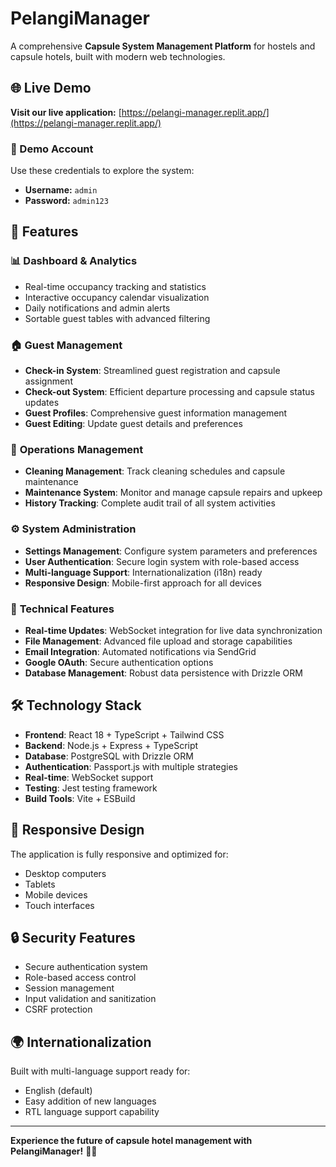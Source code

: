 # PelangiManager

A comprehensive **Capsule System Management Platform** for hostels and capsule hotels, built with modern web technologies.

## 🌐 Live Demo

**Visit our live application:** [https://pelangi-manager.replit.app/](https://pelangi-manager.replit.app/)

### 🔑 Demo Account
Use these credentials to explore the system:
- **Username:** `admin`
- **Password:** `admin123`

## 🚀 Features

### 📊 **Dashboard & Analytics**
- Real-time occupancy tracking and statistics
- Interactive occupancy calendar visualization
- Daily notifications and admin alerts
- Sortable guest tables with advanced filtering

### 🏠 **Guest Management**
- **Check-in System**: Streamlined guest registration and capsule assignment
- **Check-out System**: Efficient departure processing and capsule status updates
- **Guest Profiles**: Comprehensive guest information management
- **Guest Editing**: Update guest details and preferences

### 🧹 **Operations Management**
- **Cleaning Management**: Track cleaning schedules and capsule maintenance
- **Maintenance System**: Monitor and manage capsule repairs and upkeep
- **History Tracking**: Complete audit trail of all system activities

### ⚙️ **System Administration**
- **Settings Management**: Configure system parameters and preferences
- **User Authentication**: Secure login system with role-based access
- **Multi-language Support**: Internationalization (i18n) ready
- **Responsive Design**: Mobile-first approach for all devices

### 🔧 **Technical Features**
- **Real-time Updates**: WebSocket integration for live data synchronization
- **File Management**: Advanced file upload and storage capabilities
- **Email Integration**: Automated notifications via SendGrid
- **Google OAuth**: Secure authentication options
- **Database Management**: Robust data persistence with Drizzle ORM

## 🛠️ Technology Stack

- **Frontend**: React 18 + TypeScript + Tailwind CSS
- **Backend**: Node.js + Express + TypeScript
- **Database**: PostgreSQL with Drizzle ORM
- **Authentication**: Passport.js with multiple strategies
- **Real-time**: WebSocket support
- **Testing**: Jest testing framework
- **Build Tools**: Vite + ESBuild

## 📱 Responsive Design

The application is fully responsive and optimized for:
- Desktop computers
- Tablets
- Mobile devices
- Touch interfaces

## 🔒 Security Features

- Secure authentication system
- Role-based access control
- Session management
- Input validation and sanitization
- CSRF protection

## 🌍 Internationalization

Built with multi-language support ready for:
- English (default)
- Easy addition of new languages
- RTL language support capability

---

**Experience the future of capsule hotel management with PelangiManager!** 🏨✨